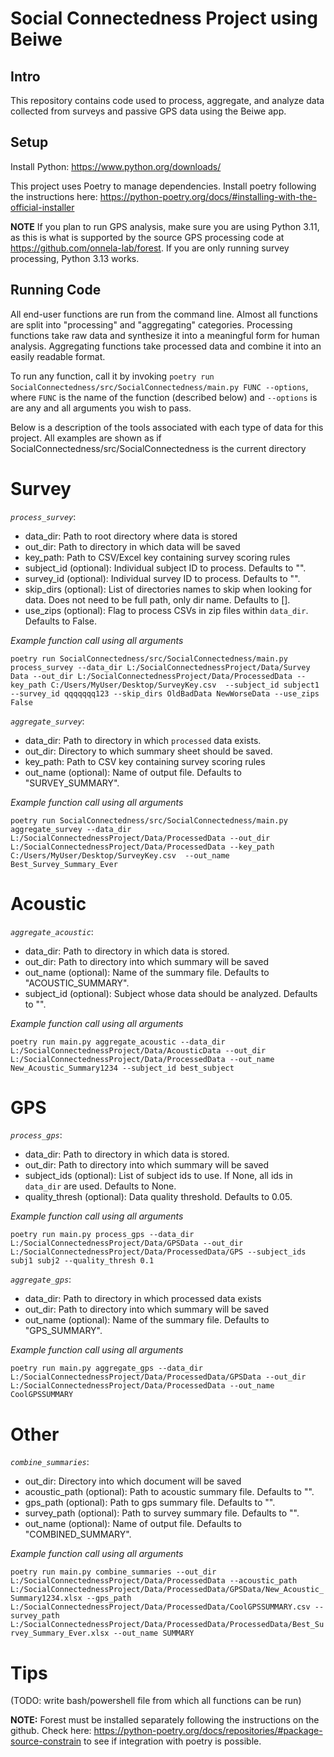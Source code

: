 # Social Connectedness Project using Beiwe 

## Intro
This repository contains code used to process, aggregate, and analyze data collected from surveys and passive GPS data using the Beiwe app.

## Setup
Install Python: https://www.python.org/downloads/

This project uses Poetry to manage dependencies. 
Install poetry following the instructions here: https://python-poetry.org/docs/#installing-with-the-official-installer

**NOTE**
If you plan to run GPS analysis, make sure you are using Python 3.11, 
as this is what is supported by the source GPS processing code at https://github.com/onnela-lab/forest.
If you are only running survey processing, Python 3.13 works.

## Running Code
All end-user functions are run from the command line. 
Almost all functions are split into "processing" and "aggregating" categories.
Processing functions take raw data and synthesize it into a meaningful form for human analysis.
Aggregating functions take processed data and combine it into an easily readable format.

To run any function, call it by invoking `poetry run SocialConnectedness/src/SocialConnectedness/main.py FUNC --options`,
where `FUNC` is the name of the function (described below) and `--options` is are any and all arguments you wish to pass.

Below is a description of the tools associated with each type of data for this project. 
All examples are shown as if SocialConnectedness/src/SocialConnectedness is the current directory

# Survey
_`process_survey`_:
- data_dir: Path to root directory where data is stored
- out_dir: Path to directory in which data will be saved
- key_path: Path to CSV/Excel key containing survey scoring rules
- subject_id (optional): Individual subject ID to process. Defaults to "".
- survey_id (optional): Individual survey ID to process. Defaults to "".
- skip_dirs (optional): List of directories names to skip when looking for data. Does not need to be full path, only dir name. Defaults to [].
- use_zips (optional): Flag to process CSVs in zip files within `data_dir`. Defaults to False.

_Example function call using all arguments_

`poetry run SocialConnectedness/src/SocialConnectedness/main.py process_survey --data_dir L:/SocialConnectednessProject/Data/Survey Data
--out_dir L:/SocialConnectednessProject/Data/ProcessedData --key_path C:/Users/MyUser/Desktop/SurveyKey.csv 
--subject_id subject1 --survey_id qqqqqqq123 --skip_dirs OldBadData NewWorseData --use_zips False`

_`aggregate_survey`_:
- data_dir: Path to directory in which `processed` data exists.
- out_dir: Directory to which summary sheet should be saved.
- key_path: Path to CSV key containing survey scoring rules
- out_name (optional): Name of output file. Defaults to "SURVEY_SUMMARY".

_Example function call using all arguments_

`poetry run SocialConnectedness/src/SocialConnectedness/main.py aggregate_survey --data_dir L:/SocialConnectednessProject/Data/ProcessedData
--out_dir L:/SocialConnectednessProject/Data/ProcessedData --key_path C:/Users/MyUser/Desktop/SurveyKey.csv 
--out_name Best_Survey_Summary_Ever`

# Acoustic
_`aggregate_acoustic`_:
- data_dir: Path to directory in which data is stored.
- out_dir: Path to directory into which summary will be saved
- out_name (optional): Name of the summary file. Defaults to "ACOUSTIC_SUMMARY".
- subject_id (optional): Subject whose data should be analyzed. Defaults to "".

_Example function call using all arguments_

`poetry run main.py aggregate_acoustic --data_dir L:/SocialConnectednessProject/Data/AcousticData
--out_dir L:/SocialConnectednessProject/Data/ProcessedData --out_name New_Acoustic_Summary1234 --subject_id best_subject`

# GPS
_`process_gps`_:
- data_dir: Path to directory in which data is stored.
- out_dir: Path to directory into which summary will be saved
- subject_ids (optional): List of subject ids to use. If None, all ids in `data_dir` are used. Defaults to None.
- quality_thresh (optional): Data quality threshold. Defaults to 0.05.

_Example function call using all arguments_

`poetry run main.py process_gps --data_dir L:/SocialConnectednessProject/Data/GPSData
--out_dir L:/SocialConnectednessProject/Data/ProcessedData/GPS --subject_ids subj1 subj2 --quality_thresh 0.1`

_`aggregate_gps`_:
- data_dir: Path to directory in which processed data exists
- out_dir: Path to directory into which summary will be saved
- out_name (optional): Name of the summary file. Defaults to "GPS_SUMMARY".

_Example function call using all arguments_

`poetry run main.py aggregate_gps --data_dir L:/SocialConnectednessProject/Data/ProcessedData/GPSData
--out_dir L:/SocialConnectednessProject/Data/ProcessedData --out_name CoolGPSSUMMARY`

# Other
_`combine_summaries`_:
- out_dir: Directory into which document will be saved
- acoustic_path (optional): Path to acoustic summary file. Defaults to "".
- gps_path (optional): Path to gps summary file. Defaults to "".
- survey_path (optional): Path to survey summary file. Defaults to "".
- out_name (optional): Name of output file. Defaults to "COMBINED_SUMMARY".

_Example function call using all arguments_

`poetry run main.py combine_summaries --out_dir L:/SocialConnectednessProject/Data/ProcessedData
--acoustic_path L:/SocialConnectednessProject/Data/ProcessedData/GPSData/New_Acoustic_Summary1234.xlsx
--gps_path L:/SocialConnectednessProject/Data/ProcessedData/CoolGPSSUMMARY.csv
--survey_path L:/SocialConnectednessProject/Data/ProcessedData/ProcessedData/Best_Survey_Summary_Ever.xlsx
--out_name SUMMARY`

# Tips
(TODO: write bash/powershell file from which all functions can be run)


**NOTE:** Forest must be installed separately following the instructions on the github. 
Check here: https://python-poetry.org/docs/repositories/#package-source-constrain to see if integration with poetry is possible.
